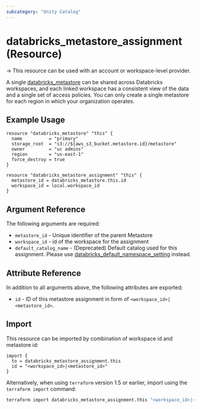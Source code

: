 ```yaml
---
subcategory: "Unity Catalog"
---
```

# databricks_metastore_assignment (Resource)

-> This resource can be used with an account or workspace-level provider.

A single [databricks_metastore](metastore.md) can be shared across Databricks workspaces, and each linked workspace has a consistent view of the data and a single set of access policies. You can only create a single metastore for each region in which your organization operates.

## Example Usage

```hcl
resource "databricks_metastore" "this" {
  name          = "primary"
  storage_root  = "s3://${aws_s3_bucket.metastore.id}/metastore"
  owner         = "uc admins"
  region        = "us-east-1"
  force_destroy = true
}

resource "databricks_metastore_assignment" "this" {
  metastore_id = databricks_metastore.this.id
  workspace_id = local.workspace_id
}
```

## Argument Reference

The following arguments are required:

* `metastore_id` - Unique identifier of the parent Metastore
* `workspace_id` - id of the workspace for the assignment
* `default_catalog_name` - (Deprecated) Default catalog used for this assignment. Please use [databricks_default_namespace_setting](default_namespace_setting.md) instead.

## Attribute Reference

In addition to all arguments above, the following attributes are exported:

* `id` - ID of this metastore assignment in form of `<workspace_id>|<metastore_id>`.

## Import

This resource can be imported by combination of workspace id and metastore id:

```hcl
import {
  to = databricks_metastore_assignment.this
  id = "<workspace_id>|<metastore_id>"
}
```

Alternatively, when using `terraform` version 1.5 or earlier, import using the `terraform import` command:

```bash
terraform import databricks_metastore_assignment.this "<workspace_id>|<metastore_id>"
```
